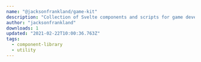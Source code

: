 ```yaml
---
name: "@jacksonfrankland/game-kit"
description: "Collection of Svelte components and scripts for game development."
author: "jacksonfrankland"
downloads: 1
updated: "2021-02-22T10:00:36.763Z"
tags: 
  - component-library
  - utility
---
```

